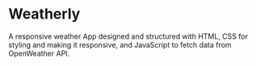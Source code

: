 # Weatherly
A responsive weather App designed and structured with HTML, CSS for styling  and making it responsive, and JavaScript to fetch data from OpenWeather API.

